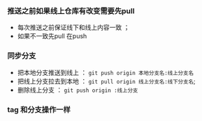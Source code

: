 ### 推送之前如果线上仓库有改变需要先pull
- 每次推送之前保证线下和线上内容一致 ；
- 如果不一致先pull 在push

### 同步分支
- 把本地分支推送到线上  ： `git push origin 本地分支名:线上分支名`
- 把线上分支拉去到本地  ： `git pull origin 线上分支名:线下分支名`;
- 删除线上分支 ： `git push origin :线上分支`

### tag 和分支操作一样 